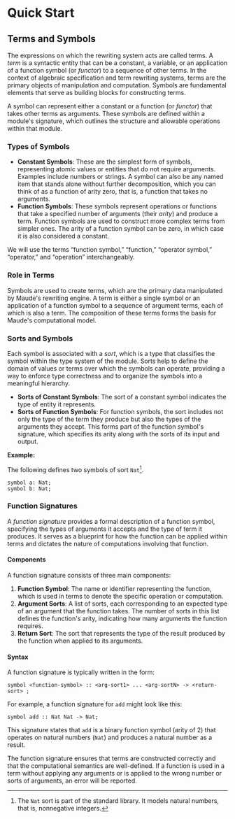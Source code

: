 # Quick Start

## Terms and Symbols

The expressions on which the rewriting system acts are called terms. A *term* is a syntactic entity that can be a constant, a variable, or an application of a function symbol (or *functor*) to a sequence of other terms. In the context of algebraic specification and term rewriting systems, terms are the primary objects of manipulation and computation. Symbols are fundamental elements that serve as building blocks for constructing terms.

A symbol can represent either a constant or a function (or *functor*) that takes other terms as arguments. These symbols are defined within a module's signature, which outlines the structure and allowable operations within that module.

### Types of Symbols

- **Constant Symbols**: These are the simplest form of symbols, representing atomic values or entities that do not require arguments. Examples include numbers or strings. A symbol can also be any named item that stands alone without further decomposition, which you can think of as a function of arity zero, that is, a function that takes no arguments.
- **Function Symbols**: These symbols represent operations or functions that take a specified number of arguments (their *arity*) and produce a term. Function symbols are used to construct more complex terms from simpler ones. The arity of a function symbol can be zero, in which case it is also considered a constant.

We will use the terms “function symbol,” “function,” “operator symbol,” “operator,” and “operation” interchangeably.

### Role in Terms

Symbols are used to create terms, which are the primary data manipulated by Maude's rewriting engine. A term is either a single symbol or an application of a function symbol to a sequence of argument terms, each of which is also a term. The composition of these terms forms the basis for Maude's computational model.

### Sorts and Symbols

Each symbol is associated with a *sort*, which is a type that classifies the symbol within the type system of the module. Sorts help to define the domain of values or terms over which the symbols can operate, providing a way to enforce type correctness and to organize the symbols into a meaningful hierarchy.

- **Sorts of Constant Symbols**: The sort of a constant symbol indicates the type of entity it represents.
- **Sorts of Function Symbols**: For function symbols, the sort includes not only the type of the term they produce but also the types of the arguments they accept. This forms part of the function symbol's signature, which specifies its arity along with the sorts of its input and output.

**Example:**

The following defines two symbols of sort `Nat`[^nat].

```maude
symbol a: Nat;
symbol b: Nat;
```

[^nat]: The `Nat` sort is part of the standard library. It models natural numbers, that is, nonnegative integers.

### Function Signatures

A *function signature* provides a formal description of a function symbol, specifying the types of arguments it accepts and the type of term it produces. It serves as a blueprint for how the function can be applied within terms and dictates the nature of computations involving that function.

#### Components

A function signature consists of three main components:

1. **Function Symbol**: The name or identifier representing the function, which is used in terms to denote the specific operation or computation.
2. **Argument Sorts**: A list of sorts, each corresponding to an expected type of an argument that the function takes. The number of sorts in this list defines the function's arity, indicating how many arguments the function requires.
3. **Return Sort**: The sort that represents the type of the result produced by the function when applied to its arguments.

#### Syntax

A function signature is typically written in the form:

```
symbol <function-symbol> :: <arg-sort1> ... <arg-sortN> -> <return-sort> ;
```

For example, a function signature for `add` might look like this:

```
symbol add :: Nat Nat -> Nat;
```

This signature states that `add` is a binary function symbol (arity of 2) that operates on natural numbers (`Nat`) and produces a natural number as a result.

The function signature ensures that terms are constructed correctly and that the computational semantics are well-defined. If a function is used in a term without applying any arguments or is applied to the wrong number or sorts of arguments, an error will be reported. 
